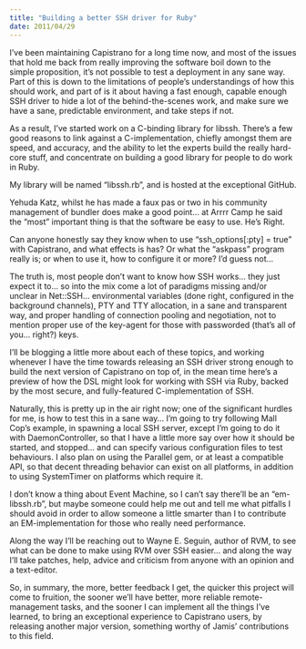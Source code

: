 ```yaml
---
title: "Building a better SSH driver for Ruby"
date: 2011/04/29
---
```


I’ve been maintaining Capistrano for a long time now, and most of the
issues that hold me back from really improving the software boil down to
the simple proposition, it’s not possible to test a deployment in any
sane way. Part of this is down to the limitations of people’s
understandings of how this should work, and part of is it about having a
fast enough, capable enough SSH driver to hide a lot of the
behind-the-scenes work, and make sure we have a sane, predictable
environment, and take steps if not.

As a result, I’ve started work on a C-binding library for libssh.
There’s a few good reasons to link against a C-implementation, chiefly
amongst them are speed, and accuracy, and the ability to let the experts
build the really hard-core stuff, and concentrate on building a good
library for people to do work in Ruby.

My library will be named “libssh.rb”, and is hosted at the exceptional
GitHub.

Yehuda Katz, whilst he has made a faux pas or two in his community
management of bundler does make a good point… at Arrrr Camp he said the
“most” important thing is that the software be easy to use. He’s Right.

Can anyone honestly say they know when to use “ssh_options[:pty] = true”
with Capistrano, and what effects is has? Or what the “askpass” program
really is; or when to use it, how to configure it or more? I’d guess
not…

The truth is, most people don’t want to know how SSH works… they just
expect it to… so into the mix come a lot of paradigms missing and/or
unclear in Net::SSH… environmental variables (done right, configured in
the background channels), PTY and TTY allocation, in a sane and
transparent way, and proper handling of connection pooling and
negotiation, not to mention proper use of the key-agent for those with
passworded (that’s all of you… right?) keys.

I’ll be blogging a little more about each of these topics, and working
whenever I have the time towards releasing an SSH driver strong enough
to build the next version of Capistrano on top of, in the mean time
here’s a preview of how the DSL might look for working with SSH via
Ruby, backed by the most secure, and fully-featured C-implementation of
SSH.

<script src="https://gist.github.com/d5a67911bf39c5b2ff2a.js"></script>

Naturally, this is pretty
up in the air right now; one of the significant hurdles for me, is how
to test this in a sane way… I’m going to try following Mall Cop’s
example, in spawning a local SSH server, except I’m going to do it with
DaemonController, so that I have a little more say over how it should be
started, and stopped… and can specify various configuration files to
test behaviours. I also plan on using the Parallel gem, or at least a
compatible API, so that decent threading behavior can exist on all
platforms, in addition to using SystemTimer on platforms which require
it.

I don’t know a thing about Event Machine, so I can’t say there’ll be an
“em-libssh.rb”, but maybe someone could help me out and tell me what
pitfalls I should avoid in order to allow someone a little smarter than
I to contribute an EM-implementation for those who really need
performance.

Along the way I’ll be reaching out to Wayne E. Seguin, author of RVM, to
see what can be done to make using RVM over SSH easier… and along the
way I’ll take patches, help, advice and criticism from anyone with an
opinion and a text-editor.

So, in summary, the more, better feedback I get, the quicker this
project will come to fruition, the sooner we’ll have better, more
reliable remote-management tasks, and the sooner I can implement all the
things I’ve learned, to bring an exceptional experience to Capistrano
users, by releasing another major version, something worthy of Jamis’
contributions to this field.
